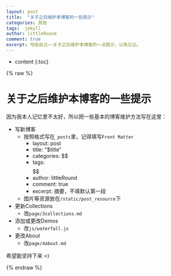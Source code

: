 ```yaml
---
layout: post
title:  "关于之后维护本博客的一些提示"
categories: 其他
tags:  jekyll
author: littleRound
comment: true
excerpt: 写给自己——关于之后维护本博客的一点提示，以免忘记。
---
```


* content
{:toc}

{% raw %}

# 关于之后维护本博客的一些提示

因为我本人记忆里不太好，所以把一些基本的博客维护方法写在这里：

- 写新博客
  - 按照格式写在```_posts```里，记得填写```Front Matter```
    - layout: post
    - title: "$title"
    - categories: $$
    - tags: $$ $$ $$
    - author: littleRound
    - comment: true
    - excerpt: 摘要，不填默认第一段
  - 图片等资源放在```/static/post_resource```下
- 更新Collections
  - 改```page/3collections.md```
- 添加或更改Demos
  - 改```js/waterfall.js```
- 更改About
  - 改```page/4about.md```

希望能坚持下来 =)

{% endraw %}